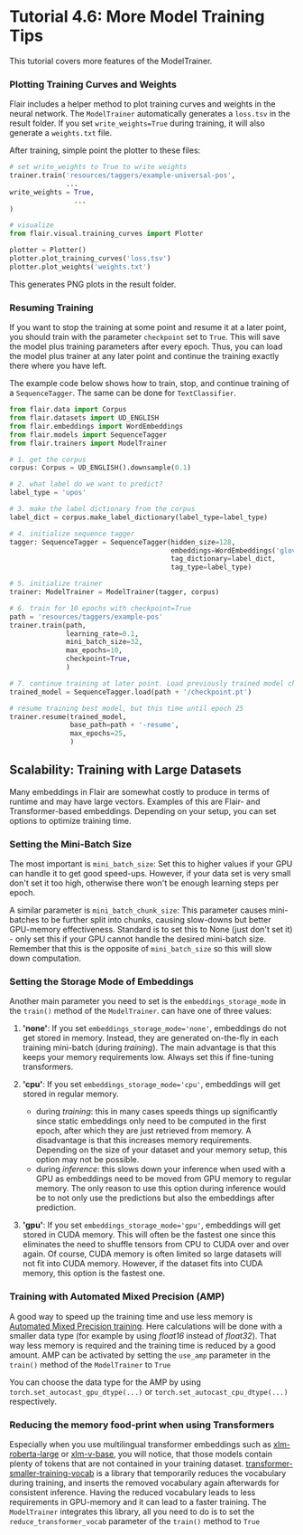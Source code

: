 # Tutorial 4.6: More Model Training Tips

This tutorial covers more features of the ModelTrainer.

### Plotting Training Curves and Weights

Flair includes a helper method to plot training curves and weights in the neural network. The `ModelTrainer`
automatically generates a `loss.tsv` in the result folder. If you set
`write_weights=True` during training, it will also generate a `weights.txt` file.

After training, simple point the plotter to these files:

```python
# set write_weights to True to write weights
trainer.train('resources/taggers/example-universal-pos',
              ...
write_weights = True,
                ...
)

# visualize
from flair.visual.training_curves import Plotter

plotter = Plotter()
plotter.plot_training_curves('loss.tsv')
plotter.plot_weights('weights.txt')
```

This generates PNG plots in the result folder.

### Resuming Training

If you want to stop the training at some point and resume it at a later point, you should train with the parameter
`checkpoint` set to `True`. This will save the model plus training parameters after every epoch. Thus, you can load the
model plus trainer at any later point and continue the training exactly there where you have left.

The example code below shows how to train, stop, and continue training of a `SequenceTagger`. The same can be done
for `TextClassifier`.

```python
from flair.data import Corpus
from flair.datasets import UD_ENGLISH
from flair.embeddings import WordEmbeddings
from flair.models import SequenceTagger
from flair.trainers import ModelTrainer

# 1. get the corpus
corpus: Corpus = UD_ENGLISH().downsample(0.1)

# 2. what label do we want to predict?
label_type = 'upos'

# 3. make the label dictionary from the corpus
label_dict = corpus.make_label_dictionary(label_type=label_type)

# 4. initialize sequence tagger
tagger: SequenceTagger = SequenceTagger(hidden_size=128,
                                        embeddings=WordEmbeddings('glove'),
                                        tag_dictionary=label_dict,
                                        tag_type=label_type)

# 5. initialize trainer
trainer: ModelTrainer = ModelTrainer(tagger, corpus)

# 6. train for 10 epochs with checkpoint=True
path = 'resources/taggers/example-pos'
trainer.train(path,
              learning_rate=0.1,
              mini_batch_size=32,
              max_epochs=10,
              checkpoint=True,
              )

# 7. continue training at later point. Load previously trained model checkpoint, then resume
trained_model = SequenceTagger.load(path + '/checkpoint.pt')

# resume training best model, but this time until epoch 25
trainer.resume(trained_model,
               base_path=path + '-resume',
               max_epochs=25,
               )
```

## Scalability: Training with Large Datasets

Many embeddings in Flair are somewhat costly to produce in terms of runtime and may have large vectors. Examples of this
are Flair- and Transformer-based embeddings. Depending on your setup, you can set options to optimize training time.

### Setting the Mini-Batch Size

The most important is `mini_batch_size`: Set this to higher values if your GPU can handle it to get good speed-ups. However, if
your data set is very small don't set it too high, otherwise there won't be enough learning steps per epoch.

A similar parameter is `mini_batch_chunk_size`: This parameter causes mini-batches to be further split into chunks, causing slow-downs
but better GPU-memory effectiveness. Standard is to set this to None (just don't set it) - only set this if your GPU cannot handle the desired
mini-batch size. Remember that this is the opposite of `mini_batch_size` so this will slow down computation.

### Setting the Storage Mode of Embeddings

Another main parameter you need to set is the `embeddings_storage_mode` in the `train()` method of the `ModelTrainer`.
can have one of three values:

1. **'none'**: If you set `embeddings_storage_mode='none'`, embeddings do not get stored in memory. Instead, they are
   generated on-the-fly in each training mini-batch (during *training*). The main advantage is that this keeps your
   memory requirements low. Always set this if fine-tuning transformers.

2. **'cpu'**: If you set `embeddings_storage_mode='cpu'`, embeddings will get stored in regular memory.

   * during *training*: this in many cases speeds things up significantly since static embeddings only need to be computed in the
     first epoch, after which they are just retrieved from memory. A disadvantage is that this increases memory
     requirements. Depending on the size of your dataset and your memory setup, this option may not be possible.
   * during *inference*: this slows down your inference when used with a GPU as embeddings need to be moved from GPU memory
     to regular memory. The only reason to use this option during inference would be to not only use the predictions but
     also the embeddings after prediction.

3. **'gpu'**: If you set `embeddings_storage_mode='gpu'`, embeddings will get stored in CUDA memory. This will often be
   the fastest one since this eliminates the need to shuffle tensors from CPU to CUDA over and over again. Of course,
   CUDA memory is often limited so large datasets will not fit into CUDA memory. However, if the dataset fits into CUDA
   memory, this option is the fastest one.

### Training with Automated Mixed Precision (AMP)

A good way to speed up the training time and use less memory is [Automated Mixed Precision training](https://pytorch.org/docs/stable/amp.html).
Here calculations will be done with a smaller data type (for example by using *float16* instead of *float32*). That way 
less memory is required and the training time is reduced by a good amount.
AMP can be activated by setting the `use_amp` parameter in the `train()` method of the `ModelTrainer` to `True` 

You can choose the data type for the AMP by using `torch.set_autocast_gpu_dtype(...)` or `torch.set_autocast_cpu_dtype(...)` respectively.

### Reducing the memory food-print when using Transformers

Especially when you use multilingual transformer embeddings such as [xlm-roberta-large](https://huggingface.co/xlm-roberta-large) or [xlm-v-base](facebook/xlm-v-base),
you will notice, that those models contain plenty of tokens that are not contained in your training dataset.
[transformer-smaller-training-vocab](https://github.com/helpmefindaname/transformer-smaller-training-vocab) is a library that temporarily reduces the vocabulary during training,
and inserts the removed vocabulary again afterwards for consistent inference. Having the reduced vocabulary leads to less requirements in GPU-memory and it can lead to a faster training.
The `ModelTrainer` integrates this library, all you need to do is to set the `reduce_transformer_vocab` parameter of the `train()` method to `True`
